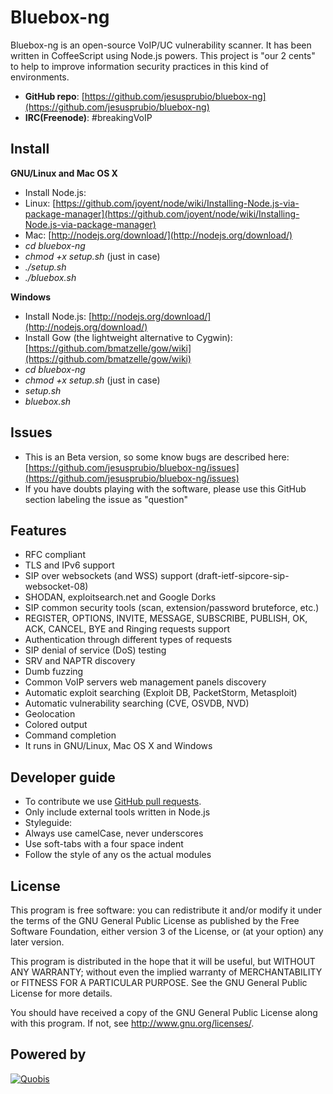 Bluebox-ng
==========
Bluebox-ng is an open-source VoIP/UC vulnerability scanner. It has been written in CoffeeScript using Node.js powers. This project is "our 2 cents" to help to improve information security practices in this kind of environments.

- **GitHub repo**: [https://github.com/jesusprubio/bluebox-ng](https://github.com/jesusprubio/bluebox-ng)
- **IRC(Freenode)**: #breakingVoIP

Install
-------
**GNU/Linux and Mac OS X**

- Install Node.js:
 - Linux: [https://github.com/joyent/node/wiki/Installing-Node.js-via-package-manager](https://github.com/joyent/node/wiki/Installing-Node.js-via-package-manager)
 - Mac: [http://nodejs.org/download/](http://nodejs.org/download/)
- *cd bluebox-ng*
- *chmod +x setup.sh* (just in case)
- *./setup.sh*
- *./bluebox.sh*

**Windows**

- Install Node.js: [http://nodejs.org/download/](http://nodejs.org/download/)
- Install Gow (the lightweight alternative to Cygwin): [https://github.com/bmatzelle/gow/wiki](https://github.com/bmatzelle/gow/wiki)
- *cd bluebox-ng*
- *chmod +x setup.sh* (just in case)
- *setup.sh*
- *bluebox.sh*


Issues
------------
- This is an Beta version, so some know bugs are described here: [https://github.com/jesusprubio/bluebox-ng/issues](https://github.com/jesusprubio/bluebox-ng/issues)
- If you have doubts playing with the software, please use this GitHub section labeling the issue as "question"


Features
--------
- RFC compliant
- TLS and IPv6 support
- SIP over websockets (and WSS) support (draft-ietf-sipcore-sip-websocket-08)
- SHODAN, exploitsearch.net and Google Dorks
- SIP common security tools (scan, extension/password bruteforce, etc.)
- REGISTER, OPTIONS, INVITE, MESSAGE, SUBSCRIBE, PUBLISH, OK, ACK, CANCEL, BYE and Ringing requests support
- Authentication through different types of requests
- SIP denial of service (DoS) testing
- SRV and NAPTR discovery
- Dumb fuzzing
- Common VoIP servers web management panels discovery
- Automatic exploit searching (Exploit DB, PacketStorm, Metasploit)
- Automatic vulnerability searching (CVE, OSVDB, NVD)
- Geolocation
- Colored output
- Command completion
- It runs in GNU/Linux, Mac OS X and Windows


Developer guide
---------------
- To contribute we use [GitHub pull requests](https://help.github.com/articles/using-pull-requests).
- Only include external tools written in Node.js
- Styleguide:
 - Always use camelCase, never underscores
 - Use soft-tabs with a four space indent
 - Follow the style of any os the actual modules


License
-------
This program is free software: you can redistribute it and/or modify
it under the terms of the GNU General Public License as published by
the Free Software Foundation, either version 3 of the License, or
(at your option) any later version.

This program is distributed in the hope that it will be useful,
but WITHOUT ANY WARRANTY; without even the implied warranty of
MERCHANTABILITY or FITNESS FOR A PARTICULAR PURPOSE.  See the
GNU General Public License for more details.

You should have received a copy of the GNU General Public License
along with this program.  If not, see <http://www.gnu.org/licenses/>.


Powered by
----------
[![Quobis](http://www.ineo.org/ineo/images/stories/logos/empresasSocias/quobis_logotipo%20actual%20reducido.png)](http://www.quobis.com/)